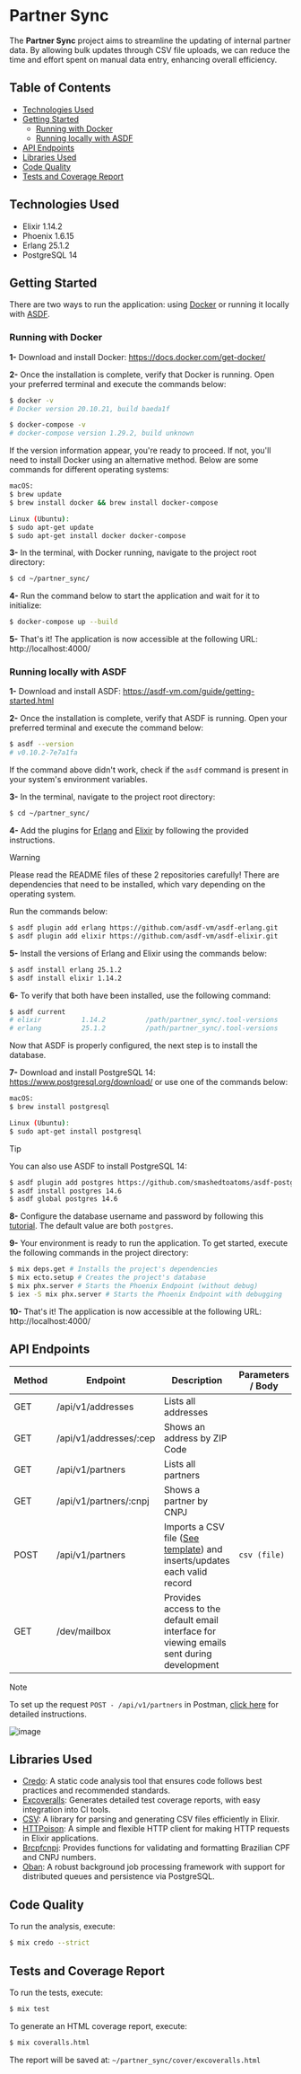 # Partner Sync

The **Partner Sync** project aims to streamline the updating of internal partner data. By allowing bulk updates through CSV file uploads, we can reduce the time and effort spent on manual data entry, enhancing overall efficiency.

## Table of Contents

- [Technologies Used](#technologies-used)
- [Getting Started](#getting-started)
  - [Running with Docker](#running-with-docker)
  - [Running locally with ASDF](#running-locally-with-asdf)
- [API Endpoints](#api-endpoints)
- [Libraries Used](#libraries-used)
- [Code Quality](#code-quality)
- [Tests and Coverage Report](#tests-and-coverage-report)

## Technologies Used

* Elixir 1.14.2
* Phoenix 1.6.15
* Erlang 25.1.2
* PostgreSQL 14

## Getting Started

There are two ways to run the application: using [Docker](https://www.docker.com/) or running it locally with [ASDF](https://asdf-vm.com/).

### Running with Docker

**1-** Download and install Docker: https://docs.docker.com/get-docker/

**2-** Once the installation is complete, verify that Docker is running. Open your preferred terminal and execute the commands below:

```bash
$ docker -v
# Docker version 20.10.21, build baeda1f

$ docker-compose -v
# docker-compose version 1.29.2, build unknown
```

If the version information appear, you're ready to proceed. If not, you'll need to install Docker using an alternative method. Below are some commands for different operating systems:

```bash
macOS:
$ brew update
$ brew install docker && brew install docker-compose

Linux (Ubuntu):
$ sudo apt-get update
$ sudo apt-get install docker docker-compose
```

**3-** In the terminal, with Docker running, navigate to the project root directory:

```bash
$ cd ~/partner_sync/
```

**4-** Run the command below to start the application and wait for it to initialize:

```bash
$ docker-compose up --build
```

**5-** That's it! The application is now accessible at the following URL: http://localhost:4000/

### Running locally with ASDF

**1-** Download and install ASDF: https://asdf-vm.com/guide/getting-started.html

**2-** Once the installation is complete, verify that ASDF is running. Open your preferred terminal and execute the command below:

```bash
$ asdf --version
# v0.10.2-7e7a1fa
```

If the command above didn't work, check if the `asdf` command is present in your system's environment variables.

**3-** In the terminal, navigate to the project root directory:

```bash
$ cd ~/partner_sync/
```

**4-** Add the plugins for [Erlang](https://github.com/asdf-vm/asdf-erlang.git) and [Elixir](https://github.com/asdf-vm/asdf-elixir.git) by following the provided instructions.

> [!WARNING]
> Please read the README files of these 2 repositories carefully! There are dependencies that need to be installed, which vary depending on the operating system.

Run the commands below:

```bash
$ asdf plugin add erlang https://github.com/asdf-vm/asdf-erlang.git
$ asdf plugin add elixir https://github.com/asdf-vm/asdf-elixir.git
```

**5-** Install the versions of Erlang and Elixir using the commands below:

```bash
$ asdf install erlang 25.1.2
$ asdf install elixir 1.14.2
```

**6-** To verify that both have been installed, use the following command:

```bash
$ asdf current
# elixir          1.14.2          /path/partner_sync/.tool-versions
# erlang          25.1.2          /path/partner_sync/.tool-versions
```

Now that ASDF is properly configured, the next step is to install the database.

**7-** Download and install PostgreSQL 14: https://www.postgresql.org/download/ or use one of the commands below:

```bash
macOS:
$ brew install postgresql

Linux (Ubuntu):
$ sudo apt-get install postgresql
```

> [!TIP]
> You can also use ASDF to install PostgreSQL 14:
>
> ```bash
> $ asdf plugin add postgres https://github.com/smashedtoatoms/asdf-postgres.git
> $ asdf install postgres 14.6
> $ asdf global postgres 14.6
> ```

**8-** Configure the database username and password by following this [tutorial](https://chartio.com/resources/tutorials/how-to-set-the-default-user-password-in-postgresql/). The default value are both `postgres`.

**9-** Your environment is ready to run the application. To get started, execute the following commands in the project directory:

```bash
$ mix deps.get # Installs the project's dependencies
$ mix ecto.setup # Creates the project's database
$ mix phx.server # Starts the Phoenix Endpoint (without debug)
$ iex -S mix phx.server # Starts the Phoenix Endpoint with debugging
```

**10-** That's it! The application is now accessible at the following URL: http://localhost:4000/

## API Endpoints

Method | Endpoint | Description | Parameters / Body
-------|----------|-----------|-----------
GET | /api/v1/addresses | Lists all addresses |
GET | /api/v1/addresses/:cep | Shows an address by ZIP Code |
GET | /api/v1/partners | Lists all partners |
GET | /api/v1/partners/:cnpj | Shows a partner by CNPJ |
POST | /api/v1/partners | Imports a CSV file ([See template](https://github.com/aadmaquino/partner_sync/blob/main/template.csv)) and inserts/updates each valid record | `csv (file)`
GET | /dev/mailbox | Provides access to the default email interface for viewing emails sent during development |

> [!NOTE]
> To set up the request `POST - /api/v1/partners` in Postman, [click here](https://www.postman.com/postman/workspace/postman-answers/documentation/13455110-00378d5c-5b08-4813-98da-bc47a2e6021d) for detailed instructions.
>
> ![image](https://user-images.githubusercontent.com/20209857/204148564-3eac1208-23f8-4bfc-be42-526c95113a22.png)

## Libraries Used

* [Credo](https://github.com/rrrene/credo): A static code analysis tool that ensures code follows best practices and recommended standards.
* [Excoveralls](https://github.com/parroty/excoveralls): Generates detailed test coverage reports, with easy integration into CI tools.
* [CSV](https://github.com/beatrichartz/csv): A library for parsing and generating CSV files efficiently in Elixir.
* [HTTPoison](https://github.com/edgurgel/httpoison): A simple and flexible HTTP client for making HTTP requests in Elixir applications.
* [Brcpfcnpj](https://github.com/williamgueiros/Brcpfcnpj): Provides functions for validating and formatting Brazilian CPF and CNPJ numbers.
* [Oban](https://github.com/sorentwo/oban): A robust background job processing framework with support for distributed queues and persistence via PostgreSQL.

## Code Quality

To run the analysis, execute:

```bash
$ mix credo --strict
```

## Tests and Coverage Report

To run the tests, execute:

```bash
$ mix test
```

To generate an HTML coverage report, execute:

```bash
$ mix coveralls.html
```

The report will be saved at: `~/partner_sync/cover/excoveralls.html`
